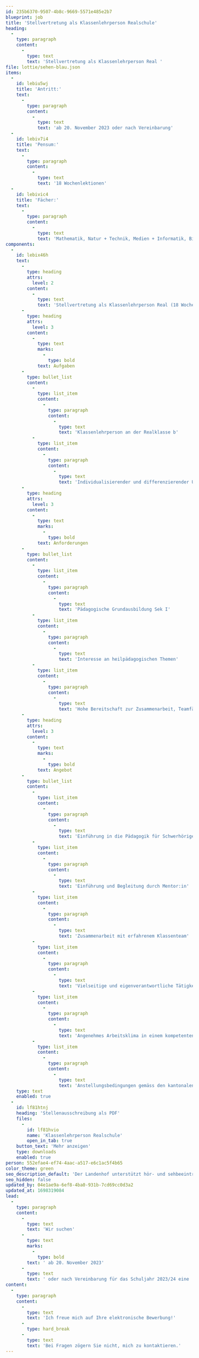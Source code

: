 ```yaml
---
id: 235b6370-9507-4b8c-9669-5571e485e2b7
blueprint: job
title: 'Stellvertretung als Klassenlehrperson Realschule'
heading:
  -
    type: paragraph
    content:
      -
        type: text
        text: 'Stellvertretung als Klassenlehrperson Real '
file: lottie/sehen-blau.json
items:
  -
    id: lebiu5wj
    title: 'Antritt:'
    text:
      -
        type: paragraph
        content:
          -
            type: text
            text: 'ab 20. November 2023 oder nach Vereinbarung'
  -
    id: lebiv7i4
    title: 'Pensum:'
    text:
      -
        type: paragraph
        content:
          -
            type: text
            text: '18 Wochenlektionen'
  -
    id: lebivic4
    title: 'Fächer:'
    text:
      -
        type: paragraph
        content:
          -
            type: text
            text: 'Mathematik, Natur + Technik, Medien + Informatik, Bildnerisches Gestalten'
components:
  -
    id: lebix46h
    text:
      -
        type: heading
        attrs:
          level: 2
        content:
          -
            type: text
            text: 'Stellvertretung als Klassenlehrperson Real (18 Wochenlektionen)'
      -
        type: heading
        attrs:
          level: 3
        content:
          -
            type: text
            marks:
              -
                type: bold
            text: Aufgaben
      -
        type: bullet_list
        content:
          -
            type: list_item
            content:
              -
                type: paragraph
                content:
                  -
                    type: text
                    text: 'Klassenlehrperson an der Realklasse b'
          -
            type: list_item
            content:
              -
                type: paragraph
                content:
                  -
                    type: text
                    text: 'Individualisierender und differenzierender Unterricht an kleiner Klasse'
      -
        type: heading
        attrs:
          level: 3
        content:
          -
            type: text
            marks:
              -
                type: bold
            text: Anforderungen
      -
        type: bullet_list
        content:
          -
            type: list_item
            content:
              -
                type: paragraph
                content:
                  -
                    type: text
                    text: 'Pädagogische Grundausbildung Sek I'
          -
            type: list_item
            content:
              -
                type: paragraph
                content:
                  -
                    type: text
                    text: 'Interesse an heilpädagogischen Themen'
          -
            type: list_item
            content:
              -
                type: paragraph
                content:
                  -
                    type: text
                    text: 'Hohe Bereitschaft zur Zusammenarbeit, Teamfähigkeit, offene und transparente Kommunikation, Lernbereitschaft, Identifikation mit dem Profil der Schule'
      -
        type: heading
        attrs:
          level: 3
        content:
          -
            type: text
            marks:
              -
                type: bold
            text: Angebot
      -
        type: bullet_list
        content:
          -
            type: list_item
            content:
              -
                type: paragraph
                content:
                  -
                    type: text
                    text: 'Einführung in die Pädagogik für Schwerhörige'
          -
            type: list_item
            content:
              -
                type: paragraph
                content:
                  -
                    type: text
                    text: 'Einführung und Begleitung durch Mentor:in'
          -
            type: list_item
            content:
              -
                type: paragraph
                content:
                  -
                    type: text
                    text: 'Zusammenarbeit mit erfahrenem Klassenteam'
          -
            type: list_item
            content:
              -
                type: paragraph
                content:
                  -
                    type: text
                    text: 'Vielseitige und eigenverantwortliche Tätigkeit in einer innovativen Institution'
          -
            type: list_item
            content:
              -
                type: paragraph
                content:
                  -
                    type: text
                    text: 'Angenehmes Arbeitsklima in einem kompetenten Schulteam'
          -
            type: list_item
            content:
              -
                type: paragraph
                content:
                  -
                    type: text
                    text: 'Anstellungsbedingungen gemäss den kantonalen Richtlinien'
    type: text
    enabled: true
  -
    id: lf81htnj
    heading: 'Stellenausschreibung als PDF'
    files:
      -
        id: lf81hvio
        name: 'Klassenlehrperson Realschule'
        open_in_tab: true
    button_text: 'Mehr anzeigen'
    type: downloads
    enabled: true
person: 552efae4-ef74-4aac-a517-e6c1ac5f4b65
color_theme: green
seo_description_default: 'Der Landenhof unterstützt hör- und sehbeeinträchtigte Kinder & Jugendliche in ihrem selbstbestimmten Leben durch Förderung ihrer Fähigkeiten & Entwicklung'
seo_hidden: false
updated_by: 04e1ae9a-6ef8-4ba0-931b-7cd69cc0d3a2
updated_at: 1698319084
lead:
  -
    type: paragraph
    content:
      -
        type: text
        text: 'Wir suchen'
      -
        type: text
        marks:
          -
            type: bold
        text: ' ab 20. November 2023'
      -
        type: text
        text: ' oder nach Vereinbarung für das Schuljahr 2023/24 eine '
content:
  -
    type: paragraph
    content:
      -
        type: text
        text: 'Ich freue mich auf Ihre elektronische Bewerbung!'
      -
        type: hard_break
      -
        type: text
        text: 'Bei Fragen zögern Sie nicht, mich zu kontaktieren.'
---
```

